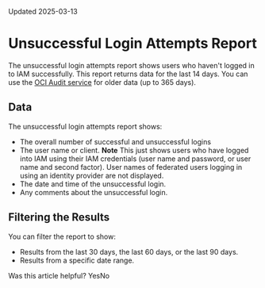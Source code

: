 Updated 2025-03-13
# Unsuccessful Login Attempts Report
The unsuccessful login attempts report shows users who haven't logged in to IAM successfully.
This report returns data for the last 14 days. You can use the [OCI Audit service](https://docs.oracle.com/iaas/Content/Audit/home.htm) for older data (up to 365 days).
## Data
The unsuccessful login attempts report shows: 
  * The overall number of successful and unsuccessful logins
  * The user name or client. 
**Note** This just shows users who have logged into IAM using their IAM credentials (user name and password, or user name and second factor). User names of federated users logging in using an identity provider are not displayed.
  * The date and time of the unsuccessful login.
  * Any comments about the unsuccessful login.


## Filtering the Results
You can filter the report to show: 
  * Results from the last 30 days, the last 60 days, or the last 90 days.
  * Results from a specific date range.


Was this article helpful?
YesNo

